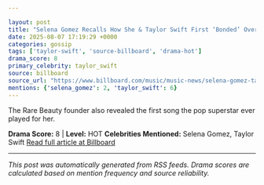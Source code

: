 ```yaml
---

layout: post
title: "Selena Gomez Recalls How She & Taylor Swift First ‘Bonded’ Over Their Jonas Brother Breakups"
date: 2025-08-07 17:19:29 +0000
categories: gossip
tags: ['taylor-swift', 'source-billboard', 'drama-hot']
drama_score: 8
primary_celebrity: taylor_swift
source: billboard
source_url: "https://www.billboard.com/music/music-news/selena-gomez-taylor-swift-bonded-jonas-brothers-breakups-1236038612/"
mentions: {'selena_gomez': 2, 'taylor_swift': 6}
---
```


The Rare Beauty founder also revealed the first song the pop superstar ever played for her.

**Drama Score:** 8 | **Level:** HOT **Celebrities Mentioned:** Selena Gomez, Taylor Swift [Read full article at Billboard](https://www.billboard.com/music/music-news/selena-gomez-taylor-swift-bonded-jonas-brothers-breakups-1236038612/)

---

*This post was automatically generated from RSS feeds. Drama scores are calculated based on mention frequency and source reliability.*